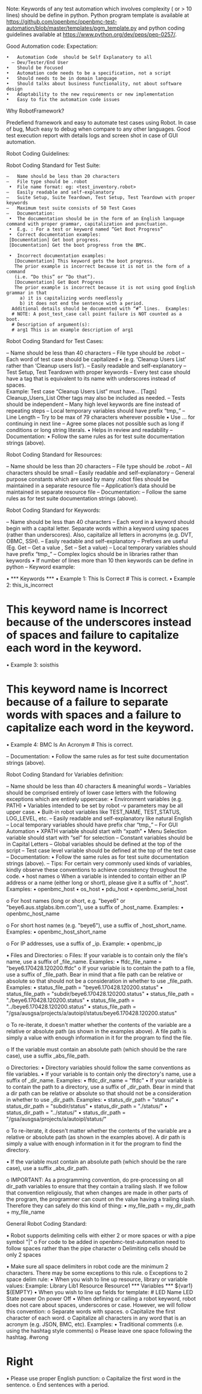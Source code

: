 Note:  Keywords of any test automation which involves complexity  ( or > 10 lines) should be define in python. 
Python program template is available at 
https://github.com/openbmc/openbmc-test-automation/blob/master/templates/pgm_template.py and 
python coding guidelines available at https://www.python.org/dev/peps/pep-0257/.

Good Automation code: Expectation: 
```
•	Automation Code  should be Self Explanatory to all
  –	Dev/Tester/End User
•	Should be Focused
•	Automation code needs to be a specification, not a script
•	Should needs to be in domain language
•	Should talks about business functionality, not about software design
•	Adaptability to the new requirements or new implementation
•	Easy to fix the automation code issues 
```


Why RobotFramework?

Predefiend framework and easy to automate test cases using Robot. In case of bug, Much easy to debug when 
compare to any other languages.  Good test execution report with details logs and screen shot in case of 
GUI automation.

Robot Coding Guidelines:

Robot Coding Standard for Test Suite:
```
–	Name should be less than 20 characters 
–	File type should be .robot
 •	File name format: eg: <test_inventory.robot>
–	Easily readable and self-explanatory 
–	Suite Setup, Suite Teardown, Test Setup, Test Teardown with proper keywords
–	Maximum test suite consists of 50 Test Cases
–	Documentation:
 •	The documentation should be in the form of an English language command with proper grammar, capitalization and punctuation.
 •	E.g. : For a test or keyword named “Get Boot Progress”
 •	Correct documentation examples:
 [Documentation] Get boot progress.
 [Documentation] Get the boot progress from the BMC.

 •	Incorrect documentation examples:
   [Documentation] This keyword gets the boot progress.
   The prior example is incorrect because it is not in the form of a command 
   (i.e. “Do this” or “Do that”).
   [Documentation] Get Boot Progress
   The prior example is incorrect because it is not using good English grammar in that 
     a) it is capitalizing words needlessly 
     b) it does not end the sentence with a period.
  Additional details should be documented with “#” lines.  Examples:
  # NOTE: A post_test_case call point failure is NOT counted as a boot.
  # Description of argument(s):
  # arg1 This is an example description of arg1
```

Robot Coding Standard for Test Cases:

–	Name should be less than 40 characters 
–	File type should be .robot
–	Each word of test case should be capitalized 
•	(e.g. ‘Cleanup Users List’ rather than ‘Cleanup users list’).
–	Easily readable and self-explanatory 
–	Test Setup, Test Teardown with proper keywords
–	Every test case should have a tag that is equivalent to its name with underscores instead of spaces.  
Example: Test case “Cleanup Users List” must have…
    [Tags]  Cleanup_Users_List
Other tags may also be included as needed.
–	Tests should be independent
–	Many high level keywords are fine instead of repeating steps
–	Local temporary variables should have prefix “tmp_” 
–	Line Length – Try to be max of 79 characters wherever possible
•	Use … for continuing in next line – Agree some places not possible such as long if conditions or long string literals.
•	Helps in review and readability
–	Documentation:
•	Follow the same rules as for test suite documentation strings (above).

Robot Coding Standard for Resources:

–	Name should be less than 20 characters 
–	File type should be .robot
–	All characters should be small
–	Easily readable and self-explanatory 
–	General purpose constants which are used by many .robot files should be maintained in a separate resource file
–	Application’s data should be maintained in separate resource file
–	Documentation:
–	Follow the same rules as for test suite documentation strings (above). 


Robot Coding Standard for Keywords:

–	Name should be less than 40 characters 
–	Each word in a keyword should begin with a capital letter.  Separate words within a keyword using spaces (rather than underscores).  Also, capitalize all letters in acronyms (e.g. DVT, OBMC, SSH).
–	Easily readable and self-explanatory 
–	Prefixes are useful (Eg. Get – Get a value , Set – Set a value)
–	Local temporary variables should have prefix “tmp_” 
–	Complex logics should be in libraries rather than keywords
•	If number of lines more than 10 then keywords can be define in python
–	Keyword example:

•	*** Keywords ***
•	Example 1:  This Is Correct
 	       # This is correct.
•	Example 2:  this_is_incorrect
# This keyword name is Incorrect because of the underscores instead of spaces and failure to capitalize each word in the keyword.
•	Example 3:  soisthis
# This keyword name is Incorrect because of a failure to   separate words with spaces and a failure to capitalize each word in the keyword.
•	Example 4: BMC Is An Acronym
      		      # This is correct.
 
–	Documentation:
•	Follow the same rules as for test suite documentation strings (above). 

Robot Coding Standard for Variables definition:

–	Name should be less than 40 characters & meaningful words
–	Variables should be comprised entirely of lower case letters with the following exceptions which are entirely uppercase:
•	Environment variables (e.g. PATH)
•	Variables intended to be set by robot -v parameters may be all upper case.
•	Built-in robot variables like TEST_NAME, TEST_STATUS, LOG_LEVEL, etc.
–	Easily readable and self-explanatory like natural English 
–	Local temporary variables should have prefix char “tmp_” 
–	For GUI Automation
•	XPATH variable should start with “xpath”
•	Menu Selection variable should start with “sel” for selection
–	Constant variables should be in Capital Letters
–	Global variables should be defined at the top of the script
–	Test case level variable should be defined at the top of the test case
–	Documentation:
•	Follow the same rules as for test suite documentation strings (above). 
–	Tips:
For certain very commonly used kinds of variables, kindly observe these conventions to achieve consistency throughout the code.
•	host names
o	When a variable is intended to contain either an IP address or a name (either long or short), please give it a suffix of "_host".  Examples: 
•	openbmc_host
•	os_host
•	pdu_host
•	openbmc_serial_host
 
o	For host names (long or short, e.g. "beye6" or "beye6.aus.stglabs.ibm.com"), use a suffix of _host_name.  Examples:
•	openbmc_host_name
 
o	For short host names (e.g. "beye6"), use a suffix of _host_short_name.  Examples:
•	openbmc_host_short_name
 
o	For IP addresses, use a suffix of _ip.  Example:
•	openbmc_ip
 
•	Files and Directories: 
o	Files: If your variable is to contain only the file's name, use a suffix of _file_name.  Examples:
•	ffdc_file_name = "beye6.170428.120200.ffdc"
o	If your variable is to contain the path to a file, use a suffix of _file_path.  Bear in mind that a file path can be relative or absolute so that should not be a consideration in whether to use _file_path.  Examples:
•	status_file_path = "beye6.170428.120200.status"
•	status_file_path = "subdir/beye6.170428.120200.status"
•	status_file_path = "./beye6.170428.120200.status"
•	status_file_path = "../beye6.170428.120200.status"
•	status_file_path = "/gsa/ausgsa/projects/a/autoipl/status/beye6.170428.120200.status"
 
o	To re-iterate, it doesn't matter whether the contents of the variable are a relative or absolute path (as shown in the examples above).  A file path is simply a value with enough information in it for the program to find the file.
 
o	If the variable must contain an absolute path (which should be the rare case), use a suffix _abs_file_path.
 
o	Directories: 
•	Directory variables should follow the same conventions as file variables.
•	If your variable is to contain only the directory's name, use a suffix of _dir_name.  Examples:
•	ffdc_dir_name = "ffdc"
•	If your variable is to contain the path to a directory, use a suffix of _dir_path.  Bear in mind that a dir path can be relative or absolute so that should not be a consideration in whether to use _dir_path.  Examples:
•	status_dir_path = "status/"
•	status_dir_path = "subdir/status"
•	status_dir_path = "./status/"
•	status_dir_path = "../status/"
•	status_dir_path = "/gsa/ausgsa/projects/a/autoipl/status/"
 
o	To re-iterate, it doesn't matter whether the contents of the variable are a relative or absolute path (as shown in the examples above).  A dir path is simply a value with enough information in it for the program to find the directory.

•	If the variable must contain an absolute path (which should be the rare case), use a suffix _abs_dir_path.

o	IMPORTANT:  As a programming convention, do pre-processing on all dir_path variables to ensure that they contain a trailing slash.  If we follow that convention religiously, that when changes are made in other parts of the program, the programmer can count on the value having a trailing slash.  Therefore they can safely do this kind of thing:
•	my_file_path = my_dir_path + my_file_name


General Robot Coding Standard:

•	Robot supports delimiting cells with either 2 or more spaces or with a pipe symbol "|"
o	For code to be added in openbmc-test-automation need to follow spaces rather than the pipe character
o	Delimiting cells should be only 2 spaces 

•	Make sure all space delimiters in robot code are the minimum 2 characters.  There may be some exceptions to this rule. 
o	Exceptions to 2 space delim rule: 
•	When you wish to line up resource, library or variable values:
Example:
Library            Lib1
Resource        Resource1
*** Variables ***
${var1}           ${EMPTY}
•	When you wish to line up fields for template:
   	 # LED Name  LED State
       	 power             On
       	 power             Off
•	When defining or calling a robot keyword, robot does not care about spaces, underscores or case.  However, we will follow this convention: 
o	Separate words with spaces.
o	Capitalize the first character of each word.
o	Capitalize all characters in any word that is an acronym (e.g. JSON, BMC, etc).
Examples:
•	Traditional comments (i.e. using the hashtag style comments) 
o	Please leave one space following the hashtag.
#wrong
# Right
•	Please use proper English punction: 
o	Capitalize the first word in the sentence.
o	End sentences with a period.



